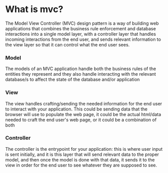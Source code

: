 # What is mvc?
The Model View Controller (MVC) design pattern is a way of building web applications that combines the business rule enforcement and database interactions into a single model layer, with a controller layer that handles incoming interactions from the end user, and sends relevant information to the view layer so that it can control what the end user sees.

### Model
The models of an MVC application handle both the business rules of the entities they represent and they also handle interacting with the relevant database/s to affect the state of the database and/or application

### View
The view handles crafting/sending the needed information for the end user to interact with your application. This could be sending data that the browser will use to populate the web page, it could be the actual html/data needed to craft the end user's web page, or it could be a combination of both

### Controller
The controller is the entrypoint for your application: this is where user input is sent initially, and it is this layer that will send relevant data to the proper model, and then once the model is done with that data, it sends it to the view in order for the end user to see whatever they are supposed to see.